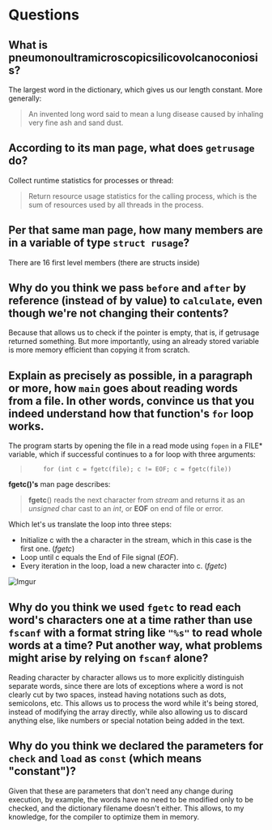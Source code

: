 # Questions

## What is pneumonoultramicroscopicsilicovolcanoconiosis?

The largest word in the dictionary, which gives us our length constant. More generally:
> An invented long word said to mean a lung disease caused by inhaling very fine ash and sand dust.


## According to its man page, what does `getrusage` do?

Collect runtime statistics for processes or thread:
> Return resource usage statistics for the calling process,  which is the sum of resources used by all threads in the process.

## Per that same man page, how many members are in a variable of type `struct rusage`?

There are 16 first level members (there are structs inside)

## Why do you think we pass `before` and `after` by reference (instead of by value) to `calculate`, even though we're not changing their contents?

Because that allows us to check if the pointer is empty, that is, if getrusage returned something. But more importantly, using an already stored variable is more memory efficient than copying it from scratch.

## Explain as precisely as possible, in a paragraph or more, how `main` goes about reading words from a file. In other words, convince us that you indeed understand how that function's `for` loop works.
The program starts by opening the file in a read mode using `fopen` in a FILE* variable, which if successful continues to a for loop with three arguments:

>         for (int c = fgetc(file); c != EOF; c = fgetc(file))
**fgetc()'s** man page describes:
> **fgetc**() reads the next character from _stream_ and returns it as an _unsigned_ char cast to an _int_, or **EOF** on end of file or error.

Which let's us translate the loop into three steps:
 - Initialize c with the a character in the stream, which in this case is the first one. (*fgetc*)
 - Loop until c equals the End of File signal (*EOF*).
 - Every iteration in the loop, load a new character into c. (*fgetc*)

![Imgur](https://i.imgur.com/LN1N2my.png)

## Why do you think we used `fgetc` to read each word's characters one at a time rather than use `fscanf` with a format string like `"%s"` to read whole words at a time? Put another way, what problems might arise by relying on `fscanf` alone?
Reading character by character allows us to more explicitly distinguish separate words, since there are lots of exceptions where a word is not clearly cut by two spaces, instead having notations such as dots, semicolons, etc. This allows us to process the word while it's being stored, instead of modifying the array directly, while also allowing us to discard anything else, like numbers or special notation being added in the text.

## Why do you think we declared the parameters for `check` and `load` as `const` (which means "constant")?
Given that these are parameters that don't need any change during execution, by example, the words have no need to be modified only to be checked, and the dictionary filename doesn't either. This allows, to my knowledge, for the compiler to optimize them in memory.
